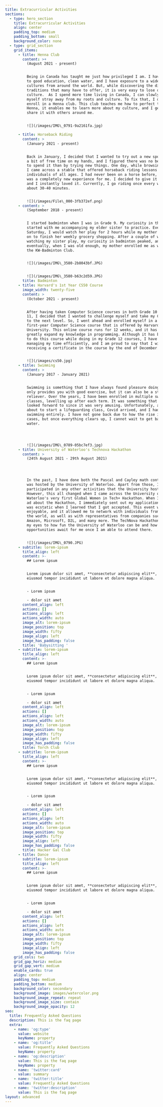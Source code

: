 ```yaml
---
title: Extracurricular Activities
sections:
  - type: hero_section
    title: Extracurricular Activities
    align: center
    padding_top: medium
    padding_bottom: small
    background_color: none
  - type: grid_section
    grid_items:
      - title: Henna Club
        content: >+
          (August 2021 - present)


          Being in Canada has taught me just how privileged I am. I have access
          to good education, clean water, and I have exposure to a wide range of
          cultures from around the world. But, while discovering the different
          traditions that many have to offer, it is very easy to lose one's own
          culture.  As I spend more time living in Canada, I can slowly feel
          myself stray away from my roots and culture. To fix that, I decided to
          enroll in a Henna club. This club teaches me how to perfect the art of
          Henna, it enables me to learn more about my culture, and I get to
          share it with others around me.


          ![](/images/IMG\_0791-9a2161fa.jpg)

      - title: Horseback Riding
        content: >
          (January 2021 - present)


          Back in January, I decided that I wanted to try out a new sport. I had
          a bit of free time on my hands, and I figured there was no better way
          to spend it than by trying new things. One day, while browsing online,
          I came across a stable that offered horseback riding lessons to
          individuals of all ages. I had never been on a horse before, and it
          was a completely new experience for me. I decided to give it a shot,
          and I instantly loved it. Currently, I go riding once every week for
          about 30-40 minutes.


          ![](/images/File\_000-3fb372ef.png)
      - content: >
          (September 2018 - present)


          I started badminton when I was in Grade 9. My curiosity in the sport
          started with me accompanying my elder sister to practice. Every
          Saturday, I would watch her play for 2 hours while my mother would go
          on to finish her weekly grocery shopping. After a couple of weeks of
          watching my sister play, my curiosity in badminton peaked, and
          eventually, when I was old enough, my mother enrolled me as well in
          the KW-Badminton Club.


          ![](/images/IMG\_3580-2b8043bf.JPG)


          ![](/images/IMG\_3580-b63c2d59.JPG)
        title: Badminton
      - title: Harvard's 1st Year CS50 Course
        image_width: twenty-five
        content: >
          (October 2021 - present)


          After having taken Computer Science courses in both Grade 10 and Grade
          11, I decided that I wanted to challenge myself and take my CS skills
          to the next level. So, I went ahead and enrolled myself in a
          first-year Computer Science course that is offered by Harvard
          University. This online course runs for 12 weeks, and it has helped me
          greatly expand my knowledge in programming. Although it has been tough
          to do this course while doing in my Grade 12 courses, I have been
          managing my time efficiently, and I am proud to say that I will be
          receiving a certificate in the course by the end of December.


          ![](/images/cs50.jpg)
      - title: Swimming
        content: >
          (January 2017 - January 2021)


          Swimming is something that I have always found pleasure doing. It not
          only provides you with good exercise, but it can also be a stress
          reliever. Over the years, I have been enrolled in multiple swimming
          classes, levelling up after each term. It was something that I always
          looked forward to since it was very amusing. Unfortunately, as I was
          about to start a lifeguarding class, Covid arrived, and I had to stop
          swimming entirely. I have not gone back due to how the rise in Covid
          cases, but once everything clears up, I cannot wait to get back in the
          water.




          ![](/images/IMG\_0789-05bc7ef3.jpg)
      - title: University of Waterloo's Technova Hackathon
        content: >
          (24th August 2021 - 29th August 2021)




          In the past, I have done both the Pascal and Cayley math contest that
          was hosted by the University of Waterloo. Apart from those, I haven't
          participated in any other activities that the University hosts.
          However, this all changed when I came across the University of
          Waterloo's very first Global Women in Tech+ Hackathon. When I saw the
          ad about the Hackathon, I immediately sent out my application, and I
          was ecstatic when I learned that I got accepted. This event was very
          enjoyable, and it allowed me to network with individuals from all over
          the world, as well as with representatives from companies such as
          Amazon, Microsoft, D2L, and many more. The TechNova Hackathon opened
          my eyes to how fun the University of Waterloo can be and how many
          opportunities await for me once I am able to attend there.


          ![](/images/IMG\_0790.JPG)
      - subtitle: lorem-ipsum
        title_align: left
        content: >-
          ## Lorem ipsum


          Lorem ipsum dolor sit amet, **consectetur adipiscing elit**, sed do
          eiusmod tempor incididunt ut labore et dolore magna aliqua.


          - Lorem ipsum

          - dolor sit amet
        content_align: left
        actions: []
        actions_align: left
        actions_width: auto
        image_alt: lorem-ipsum
        image_position: top
        image_width: fifty
        image_align: left
        image_has_padding: false
        title: 'Babysitting '
      - subtitle: lorem-ipsum
        title_align: left
        content: >-
          ## Lorem ipsum


          Lorem ipsum dolor sit amet, **consectetur adipiscing elit**, sed do
          eiusmod tempor incididunt ut labore et dolore magna aliqua.


          - Lorem ipsum

          - dolor sit amet
        content_align: left
        actions: []
        actions_align: left
        actions_width: auto
        image_alt: lorem-ipsum
        image_position: top
        image_width: fifty
        image_align: left
        image_has_padding: false
        title: Torch Club
      - subtitle: lorem-ipsum
        title_align: left
        content: >-
          ## Lorem ipsum


          Lorem ipsum dolor sit amet, **consectetur adipiscing elit**, sed do
          eiusmod tempor incididunt ut labore et dolore magna aliqua.


          - Lorem ipsum

          - dolor sit amet
        content_align: left
        actions: []
        actions_align: left
        actions_width: auto
        image_alt: lorem-ipsum
        image_position: top
        image_width: fifty
        image_align: left
        image_has_padding: false
        title: Hacker Gal Club
      - title: Dance
        subtitle: lorem-ipsum
        title_align: left
        content: >-
          ## Lorem ipsum


          Lorem ipsum dolor sit amet, **consectetur adipiscing elit**, sed do
          eiusmod tempor incididunt ut labore et dolore magna aliqua.


          - Lorem ipsum

          - dolor sit amet
        content_align: left
        actions: []
        actions_align: left
        actions_width: auto
        image_alt: lorem-ipsum
        image_position: top
        image_width: fifty
        image_align: left
        image_has_padding: false
    grid_cols: two
    grid_gap_horiz: medium
    grid_gap_vert: medium
    enable_cards: true
    align: center
    padding_top: medium
    padding_bottom: medium
    background_color: secondary
    background_image: images/watercolor.png
    background_image_repeat: repeat
    background_image_size: contain
    background_image_opacity: 12
seo:
  title: Frequently Asked Questions
  description: This is the faq page
  extra:
    - name: 'og:type'
      value: website
      keyName: property
    - name: 'og:title'
      value: Frequently Asked Questions
      keyName: property
    - name: 'og:description'
      value: This is the faq page
      keyName: property
    - name: 'twitter:card'
      value: summary
    - name: 'twitter:title'
      value: Frequently Asked Questions
    - name: 'twitter:description'
      value: This is the faq page
layout: advanced
---
```

